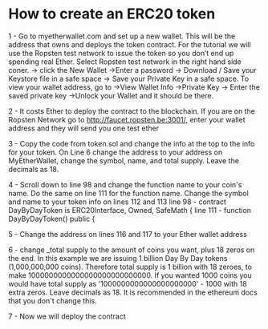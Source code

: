 # How to create an ERC20 token

1 - Go to myetherwallet.com and set up a new wallet. This will be the address that owns and deploys the token contract.
For the tutorial we will use the Ropsten test network to issue the token so you don’t end up spending real Ether. Select Ropsten test network in the right hand side coner. 
→ click the New Wallet →Enter a password → Download / Save your Keystore file in a safe space → Save your Private Key in a safe space.
To view your wallet address, go to →View Wallet Info →Private Key → Enter the saved private key →Unlock your Wallet and it should be there.

2 - It costs Ether to deploy the contract to the blockchain. If you are on the Ropsten Network go to http://faucet.ropsten.be:3001/, enter your wallet address and they will send you one test ether

3 - Copy the code from token.sol and change the info at the top to the info for your token. On Line 6 change the address to your address on MyEtherWallet, change the symbol, name, and total supply. Leave the decimals as 18.

4 - Scroll down to line 98 and change the function name to your coin's name. Do the same on line 111 for the function name. Change the symbol and name to your token info on lines 112 and 113
line 98 - contract DayByDayToken is ERC20Interface, Owned, SafeMath {
line 111 - function DayByDayToken() public {

5 - Change the address on lines 116 and 117 to your Ether wallet address

6 - change _total supply to the amount of coins you want, plus 18 zeros on the end. In this example we are issuing 1 billion Day By Day tokens (1,000,000,000 coins). Therefore total supply is 1 billion with 18 zeroes, to make 1000000000000000000000000000. If you wanted 1000 coins you would have total supply as '1000000000000000000000' - 1000 with 18 extra zeros. Leave decimals as 18. It is recommended in the ethereum docs that you don't change this. 

7 - Now we will deploy the contract
